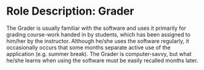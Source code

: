 Role Description: Grader
========================

The Grader is usually familiar with the software and uses it primarily for grading course-work handed in by students, which has been assigned to him/her by the instructor. Although he/she uses the software regularly, it occasionally occurs that some months separate active use of the application (e.g. summer break). The Grader is computer-savvy, but what he/she learns when using the software must be easily recalled months later.